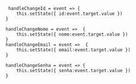      handleChangeId = event => {
        this.setState({ id:event.target.value })
    }

    handleChangeNome = event =>  {
        this.setState({ nome:event.target.value })
    }
    handleChangeEmail = event =>  {
        this.setState({ email:event.target.value })
    }

    handleChangeSenha = event => {
        this.setState({ senha:event.target.value })
    }